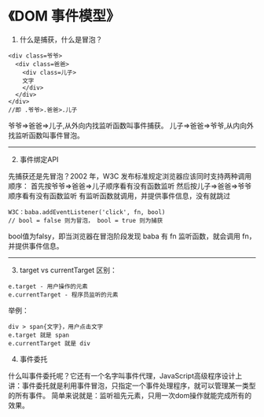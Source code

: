 # 《DOM 事件模型》

1. 什么是捕获，什么是冒泡？

```
<div class=爷爷>
  <div class=爸爸>
    <div class=儿子>
    文字
    </div>
  </div>
</div>
//即 .爷爷>.爸爸>.儿子

```
爷爷=>爸爸=>儿子,从外向内找监听函数叫事件捕获。
儿子=>爸爸=>爷爷,从内向外找监听函数叫事件冒泡。

---

2. 事件绑定API

先捕获还是先冒泡？2002 年，W3C 发布标准规定浏览器应该同时支持两种调用顺序：
首先按爷爷=>爸爸=>儿子顺序看有没有函数监听
然后按儿子=>爸爸=>爷爷顺序看有没有函数监听
有监听函数就调用，并提供事件信息，没有就跳过
```
W3C：baba.addEventListener('click', fn, bool)
// bool = false 则为冒泡， bool = true 则为捕获
```
bool值为falsy，即当浏览器在冒泡阶段发现 baba 有 fn 监听函数，就会调用 fn，并提供事件信息。

---
3. target vs currentTarget
区别：
```
e.target - 用户操作的元素
e.currentTarget - 程序员监听的元素

```
举例：
```
div > span{文字}，用户点击文字
e.target 就是 span
e.currentTarget 就是 div

```

4. 事件委托

什么叫事件委托呢？它还有一个名字叫事件代理，JavaScript高级程序设计上讲：事件委托就是利用事件冒泡，只指定一个事件处理程序，就可以管理某一类型的所有事件。
简单来说就是：监听祖先元素，只用一次dom操作就能完成所有的效果。
